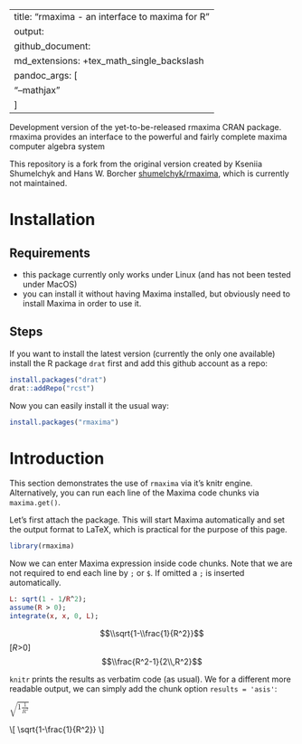 
|                                                 |
|-------------------------------------------------|
| title: “rmaxima - an interface to maxima for R” |
| output:                                         |
| github\_document:                               |
| md\_extensions: +tex\_math\_single\_backslash   |
| pandoc\_args: \[                                |
| “–mathjax”                                      |
| \]                                              |

<!-- README.md is generated from README.Rmd. Please edit that file -->

Development version of the yet-to-be-released rmaxima CRAN package.
rmaxima provides an interface to the powerful and fairly complete maxima
computer algebra system

This repository is a fork from the original version created by Kseniia
Shumelchyk and Hans W. Borcher
[shumelchyk/rmaxima](https://github.com/shumelchyk/rmaxima), which is
currently not maintained.

# Installation

## Requirements

-   this package currently only works under Linux (and has not been
    tested under MacOS)
-   you can install it without having Maxima installed, but obviously
    need to install Maxima in order to use it.

## Steps

If you want to install the latest version (currently the only one
available) install the R package `drat` first and add this github
account as a repo:

``` r
install.packages("drat")
drat::addRepo("rcst")
```

Now you can easily install it the usual way:

``` r
install.packages("rmaxima")
```

# Introduction

This section demonstrates the use of `rmaxima` via it’s knitr engine.
Alternatively, you can run each line of the Maxima code chunks via
`maxima.get()`.

Let’s first attach the package. This will start Maxima automatically and
set the output format to LaTeX, which is practical for the purpose of
this page.

``` r
library(rmaxima)
```

Now we can enter Maxima expression inside code chunks. Note that we are
not required to end each line by `;` or `$`. If omitted a `;` is
inserted automatically.

``` maxima
L: sqrt(1 - 1/R^2);
assume(R > 0);
integrate(x, x, 0, L);
```

$$\\sqrt{1-\\frac{1}{R^2}}$$
\[*R*&gt;0\]
$$\\frac{R^2-1}{2\\,R^2}$$

`knitr` prints the results as verbatim code (as usual). We for a
different more readable output, we can simply add the chunk option
`results = 'asis'`:

<math> <msqrt><mn>1</mn> <m
o>-</mo> <mfrac><mrow><mn>1</mn> </mrow> <mrow><msup><mrow><mi>R</mi>
</mrow> <mn>2</mn> </msup> </mrow></mfrac> </msqrt></math>

\\\[ \\sqrt{1-\\frac{1}{R^2}} \\\]
